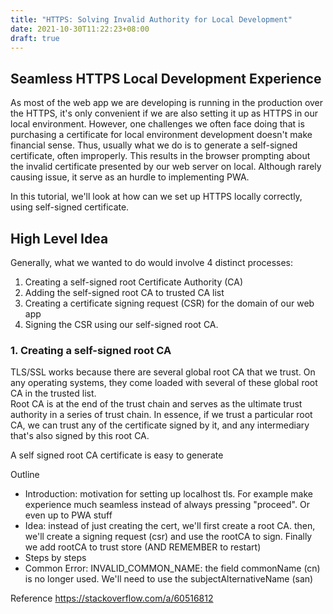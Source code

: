 ```yaml
---
title: "HTTPS: Solving Invalid Authority for Local Development"
date: 2021-10-30T11:22:23+08:00
draft: true
---
```

## Seamless HTTPS Local Development Experience
As most of the web app we are developing is running in the production over the HTTPS, it's only convenient if we are also setting it up as HTTPS in our local environment. However, one challenges we often face doing that is purchasing a certificate for local environment development doesn't make financial sense. Thus, usually what we do is to generate a self-signed certificate, often improperly. This results in the browser prompting about the invalid certificate presented by our web server on local. Although rarely causing issue, it serve as an hurdle to implementing PWA.

In this tutorial, we'll look at how can we set up HTTPS locally correctly, using self-signed certificate.

## High Level Idea
Generally, what we wanted to do would involve 4 distinct processes:

1. Creating a self-signed root Certificate Authority (CA)
2. Adding the self-signed root CA to trusted CA list
3. Creating a certificate signing request (CSR) for the domain of our web app
4. Signing the CSR using our self-signed root CA.

### 1. Creating a self-signed root CA
TLS/SSL works because there are several global root CA that we trust. On any operating systems, they come loaded with several of these global root CA in the trusted list.  
Root CA is at the end of the trust chain and serves as the ultimate trust authority in a series of trust chain. In essence, if we trust a particular root CA, we can trust any of the certificate signed by it, and any intermediary that's also signed by this root CA. 

A self signed root CA certificate is easy to generate


Outline
- Introduction: motivation for setting up localhost tls. For example make experience much seamless instead of always pressing "proceed". Or even up to PWA stuff
- Idea: instead of just creating the cert, we'll first create a root CA. then, we'll create a signing request (csr) and use the rootCA to sign. Finally we add rootCA to trust store (AND REMEMBER to restart)
- Steps by steps
- Common Error: INVALID_COMMON_NAME: the field commonName (cn) is no longer used. We'll need to use the subjectAlternativeName (san)


Reference
https://stackoverflow.com/a/60516812